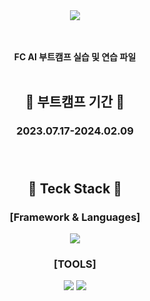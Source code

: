 <div align=center>

<img src="https://capsule-render.vercel.app/api?type=Rounded&color=0:a18cd1,100:fbc2eb&height=120&section=header&text=FC%20AI%20BOOTCAMP&fontSize=70&" />

</br></br>**FC AI 부트캠프 실습 및 연습 파일**</br></br>

 ## :calendar: 부트캠프 기간 :calendar:
### 2023.07.17-2024.02.09 </br></br></br>
## :memo: Teck Stack :memo: 
### [Framework & Languages]
<img src="https://img.shields.io/badge/Python-F24E1E?style=flat-square&logo=Python&logoColor=#3776AB"/></br>

### [TOOLS]
<img src="https://img.shields.io/badge/Visual Studio Code-007ACC?style=flat-square&logo=Visual Studio Code&logoColor=white"/>
<img src="https://img.shields.io/badge/GitHub-181717?style=flat-square&logo=GitHub&logoColor=white"/></br></br></br></br>

</div>

